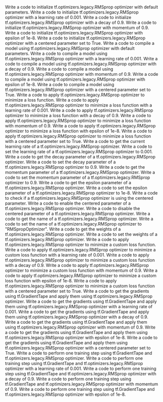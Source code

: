 Write a code to initialize tf.optimizers.legacy.RMSprop optimizer with default parameters.
Write a code to initialize tf.optimizers.legacy.RMSprop optimizer with a learning rate of 0.001.
Write a code to initialize tf.optimizers.legacy.RMSprop optimizer with a decay of 0.9.
Write a code to initialize tf.optimizers.legacy.RMSprop optimizer with momentum of 0.9.
Write a code to initialize tf.optimizers.legacy.RMSprop optimizer with epsilon of 1e-8.
Write a code to initialize tf.optimizers.legacy.RMSprop optimizer with a centered parameter set to True.
Write a code to compile a model using tf.optimizers.legacy.RMSprop optimizer with default parameters.
Write a code to compile a model using tf.optimizers.legacy.RMSprop optimizer with a learning rate of 0.001.
Write a code to compile a model using tf.optimizers.legacy.RMSprop optimizer with a decay of 0.9.
Write a code to compile a model using tf.optimizers.legacy.RMSprop optimizer with momentum of 0.9.
Write a code to compile a model using tf.optimizers.legacy.RMSprop optimizer with epsilon of 1e-8.
Write a code to compile a model using tf.optimizers.legacy.RMSprop optimizer with a centered parameter set to True.
Write a code to apply tf.optimizers.legacy.RMSprop optimizer to minimize a loss function.
Write a code to apply tf.optimizers.legacy.RMSprop optimizer to minimize a loss function with a learning rate of 0.001.
Write a code to apply tf.optimizers.legacy.RMSprop optimizer to minimize a loss function with a decay of 0.9.
Write a code to apply tf.optimizers.legacy.RMSprop optimizer to minimize a loss function with momentum of 0.9.
Write a code to apply tf.optimizers.legacy.RMSprop optimizer to minimize a loss function with epsilon of 1e-8.
Write a code to apply tf.optimizers.legacy.RMSprop optimizer to minimize a loss function with a centered parameter set to True.
Write a code to get the current learning rate of a tf.optimizers.legacy.RMSprop optimizer.
Write a code to set the learning rate of a tf.optimizers.legacy.RMSprop optimizer to 0.001.
Write a code to get the decay parameter of a tf.optimizers.legacy.RMSprop optimizer.
Write a code to set the decay parameter of a tf.optimizers.legacy.RMSprop optimizer to 0.9.
Write a code to get the momentum parameter of a tf.optimizers.legacy.RMSprop optimizer.
Write a code to set the momentum parameter of a tf.optimizers.legacy.RMSprop optimizer to 0.9.
Write a code to get the epsilon parameter of a tf.optimizers.legacy.RMSprop optimizer.
Write a code to set the epsilon parameter of a tf.optimizers.legacy.RMSprop optimizer to 1e-8.
Write a code to check if a tf.optimizers.legacy.RMSprop optimizer is using the centered parameter.
Write a code to enable the centered parameter of a tf.optimizers.legacy.RMSprop optimizer.
Write a code to disable the centered parameter of a tf.optimizers.legacy.RMSprop optimizer.
Write a code to get the name of a tf.optimizers.legacy.RMSprop optimizer.
Write a code to set the name of a tf.optimizers.legacy.RMSprop optimizer to "RMSpropOptimizer".
Write a code to get the weights of a tf.optimizers.legacy.RMSprop optimizer.
Write a code to set the weights of a tf.optimizers.legacy.RMSprop optimizer.
Write a code to apply tf.optimizers.legacy.RMSprop optimizer to minimize a custom loss function.
Write a code to apply tf.optimizers.legacy.RMSprop optimizer to minimize a custom loss function with a learning rate of 0.001.
Write a code to apply tf.optimizers.legacy.RMSprop optimizer to minimize a custom loss function with a decay of 0.9.
Write a code to apply tf.optimizers.legacy.RMSprop optimizer to minimize a custom loss function with momentum of 0.9.
Write a code to apply tf.optimizers.legacy.RMSprop optimizer to minimize a custom loss function with epsilon of 1e-8.
Write a code to apply tf.optimizers.legacy.RMSprop optimizer to minimize a custom loss function with a centered parameter set to True.
Write a code to get the gradients using tf.GradientTape and apply them using tf.optimizers.legacy.RMSprop optimizer.
Write a code to get the gradients using tf.GradientTape and apply them using tf.optimizers.legacy.RMSprop optimizer with a learning rate of 0.001.
Write a code to get the gradients using tf.GradientTape and apply them using tf.optimizers.legacy.RMSprop optimizer with a decay of 0.9.
Write a code to get the gradients using tf.GradientTape and apply them using tf.optimizers.legacy.RMSprop optimizer with momentum of 0.9.
Write a code to get the gradients using tf.GradientTape and apply them using tf.optimizers.legacy.RMSprop optimizer with epsilon of 1e-8.
Write a code to get the gradients using tf.GradientTape and apply them using tf.optimizers.legacy.RMSprop optimizer with a centered parameter set to True.
Write a code to perform one training step using tf.GradientTape and tf.optimizers.legacy.RMSprop optimizer.
Write a code to perform one training step using tf.GradientTape and tf.optimizers.legacy.RMSprop optimizer with a learning rate of 0.001.
Write a code to perform one training step using tf.GradientTape and tf.optimizers.legacy.RMSprop optimizer with a decay of 0.9.
Write a code to perform one training step using tf.GradientTape and tf.optimizers.legacy.RMSprop optimizer with momentum of 0.9.
Write a code to perform one training step using tf.GradientTape and tf.optimizers.legacy.RMSprop optimizer with epsilon of 1e-8.